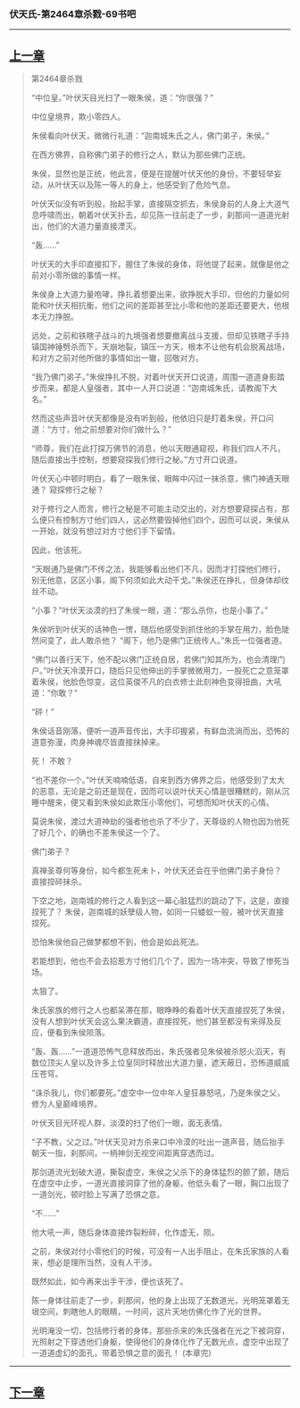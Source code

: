 ### 伏天氏-第2464章杀戮-69书吧

--------
[上一章](./6a124d32e66debf0a70e070f45aad20c.md)
--------


>
>
>
>第2464章杀戮
>
>“中位皇。”叶伏天目光扫了一眼朱侯，道：“你很强？”
>
>中位皇境界，欺小零四人。
>
>朱侯看向叶伏天，微微行礼道：“迦南城朱氏之人，佛门弟子，朱侯。”
>
>在西方佛界，自称佛门弟子的修行之人，默认为那些佛门正统。
>
>朱侯，显然也是正统，他此言，便是在提醒叶伏天他的身份，不要轻举妄动，从叶伏天以及陈一等人的身上，他感受到了危险气息。
>
>叶伏天似没有听到般，抬起手掌，直接隔空抓去，朱侯身前的人身上大道气息呼啸而出，朝着叶伏天扑去，却见陈一往前走了一步，刹那间一道道光射出，他们的大道力量直接湮灭。
>
>“轰……”
>
>叶伏天的大手印直接扣下，握住了朱侯的身体，将他提了起来，就像是他之前对小零所做的事情一样。
>
>朱侯身上大道力量咆哮，挣扎着想要出来，欲挣脱大手印，但他的力量如何能和叶伏天相抗衡，他们之间的差距甚至比小零和他的差距还要更大，他根本无力挣脱。
>
>远处，之前和铁瞎子战斗的九境强者想要撤离战斗支援，但却见铁瞎子手持镇国神锤劈杀而下，天崩地裂，镇压一方天，根本不让他有机会脱离战场，和对方之前对他所做的事情如出一辙，回敬对方。
>
>“我乃佛门弟子。”朱侯挣扎不脱，对着叶伏天开口说道，周围一道道身影踏步而来，都是人皇强者，其中一人开口说道：“迦南城朱氏，请教阁下大名。”
>
>然而这些声音叶伏天都像是没有听到般，他依旧只是盯着朱侯，开口问道：“方寸，他之前想要对你们做什么？”
>
>“师尊，我们在此打探万佛节的消息，他以天眼通窥视，称我们四人不凡，随后直接出手控制，想要窥探我们修行之秘。”方寸开口说道。
>
>叶伏天心中顿时明白，看了一眼朱侯，眼眸中闪过一抹杀意，佛门神通天眼通？
>窥探修行之秘？
>
>对于修行之人而言，修行之秘是不可能主动交出的，对方想要窥探占有，那么便只有控制方寸他们四人，这必然要毁掉他们四个，因而可以说，朱侯从一开始，就没有想过对方寸他们手下留情。
>
>因此，他该死。
>
>“天眼通乃是佛门不传之法，我能够看出他们不凡，因而才打探他们修行，别无他意，区区小事，阁下何须如此大动干戈。”朱侯还在挣扎，但身体却纹丝不动。
>
>“小事？”叶伏天淡漠的扫了朱侯一眼，道：“那么杀你，也是小事了。”
>
>朱侯听到叶伏天的话神色一愣，随后他感受到抓住他的手掌在用力，脸色陡然间变了，此人敢杀他？
>“阁下，他乃是佛门正统传人。”朱氏一位强者道。
>
>“佛门以善行天下，他不配以佛门正统自居，若佛门知其所为，也会清理门户。”叶伏天冷漠开口，随后只见他伸出的手掌微微用力，一股死亡之意笼罩着朱侯，他脸色惊变，这位英俊不凡的白衣修士此刻神色变得扭曲，大吼道：“你敢？”
>
>“砰！”
>
>朱侯话音刚落，便听一道声音传出，大手印握紧，有鲜血流淌而出，恐怖的道意弥漫，肉身神魂尽皆直接抹掉来。
>
>死！
>不敢？
>
>“也不差你一个。”叶伏天喃喃低语，自来到西方佛界之后，他感受到了太大的恶意，无论是之前还是现在，因而可以说叶伏天心情是很糟糕的，刚从沉睡中醒来，便又看到朱侯如此欺压小零他们，可想而知叶伏天的心情。
>
>莫说朱侯，渡过大道神劫的强者他也杀了不少了，天尊级的人物也因为他死了好几个，的确也不差朱侯这一个了。
>
>佛门弟子？
>
>真禅圣尊何等身份，如今都生死未卜，叶伏天还会在乎他佛门弟子身份？
>直接捏碎抹杀。
>
>下空之地，迦南城的修行之人看到这一幕心脏猛烈的跳动了下，这是，直接捏死了？
>朱侯，迦南城的妖孽级人物，如同一只蝼蚁一般，被叶伏天直接捏死。
>
>恐怕朱侯他自己做梦都想不到，他会是如此死法。
>
>若能想到，他也不会去招惹方寸他们几个了，因为一场冲突，导致了惨死当场。
>
>太狠了。
>
>朱氏家族的修行之人也都呆滞在那，眼睁睁的看着叶伏天直接捏死了朱侯，没有人想到叶伏天会这么果决霸道，直接捏死，他们甚至都没有来得及反应，便看到朱侯陨落。
>
>“轰、轰……”一道道恐怖气息释放而出，朱氏强者见朱侯被杀怒火滔天，有数位顶尖人皇以及许多上位皇同时释放出大道力量，遮天蔽日，恐怖道威威压苍穹。
>
>“诛杀我儿，你们都要死。”虚空中一位中年人皇狂暴怒吼，乃是朱侯之父，修为人皇巅峰境界。
>
>叶伏天目光环视人群，淡漠的扫了他们一眼，面无表情。
>
>“子不教，父之过。”叶伏天见对方杀来口中冷漠的吐出一道声音，随后抬手朝天一指，刹那间，一柄神剑无视空间距离穿透而过。
>
>那剑道流光划破大道，撕裂虚空，朱侯之父杀下的身体猛烈的颤了颤，随后在虚空中止步，一道光直接洞穿了他的身躯，他低头看了一眼，胸口出现了一道剑光，顿时脸上写满了恐惧之意。
>
>“不……”
>
>他大吼一声，随后身体直接炸裂粉碎，化作虚无，陨。
>
>之前，朱侯对付小零他们的时候，可没有一人出手阻止，在朱氏家族的人看来，想必是理所当然，没有人干涉。
>
>既然如此，如今再来出手干涉，便也该死了。
>
>陈一身体往前走了一步，刹那间，他的身上出现了无数道光，光明笼罩着无垠空间，刺瞎他人的眼睛，一时间，这片天地仿佛化作了光的世界。
>
>光明淹没一切，包括修行者的身体，那些杀来的朱氏强者在光之下被洞穿，光照射之下穿透他们身躯，使得他们的身体化作了无数光点，虚空中出现了一道道虚幻的面孔，带着恐惧之意的面孔！
>(本章完)
>
>

--------
[下一章](./e5c4b3a32de859eb819b37b9fbe7f670.md)
--------

